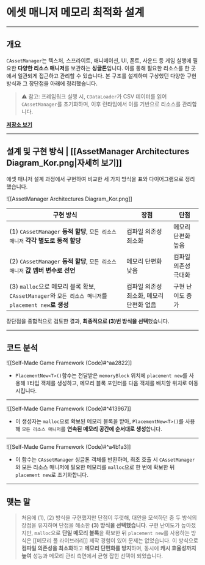 # **에셋 매니저 메모리 최적화 설계**
---
## **개요**
`CAssetManager`는 텍스처, 스프라이트, 애니메이션, UI, 폰트, 사운드 등 게임 실행에 필요한 **다양한 리소스 매니저**를 보관하는 **싱글톤**입니다. 이를 통해 필요한 리소스를 한 곳에서 일관되게 접근하고 관리할 수 있습니다. 본 구조를 설계하며 구상했던 다양한 구현 방식과 그 장단점을 아래에 정리했습니다.
> ⚠️ 참고: 프레임워크 실행 시, `CDataLoader`가 CSV 데이터를 읽어 `CAssetManager`를 초기화하며, 이후 런타임에서 이를 기반으로 리소스를 관리합니다.

[**저장소 보기**](https://github.com/Woo95/SDL2_Game_Framework/tree/main/Template/Client/Include/Manager/Data/Resource)

---
## **설계 및 구현 방식 | [[AssetManager Architectures Diagram_Kor.png|자세히 보기]]**
에셋 매니저 설계 과정에서 구현하여 비교한 세 가지 방식을 표와 다이어그램으로 정리했습니다.

![[AssetManager Architectures Diagram_Kor.png]]

| 구현 방식                                                                            | 장점                      | 단점          |
| -------------------------------------------------------------------------------- | ----------------------- | ----------- |
| (1) `CAssetManager` **동적 할당**, `모든 리소스 매니저` **각각 별도로 동적 할당**                     | 컴파일 의존성 최소화             | 메모리 단편화 높음  |
| (2) `CAssetManager` **동적 할당**, `모든 리소스 매니저` **값 멤버 변수로 선언**                      | 메모리 단편화 낮음              | 컴파일 의존성 극대화 |
| (3) `malloc`으로 메모리 블록 확보, `CAssetManager`와 `모든 리소스 매니저`를 `placement new`**로 생성** | 컴파일 의존성 최소화, 메모리 단편화 없음 | 구현 난이도 증가   |

장단점을 종합적으로 검토한 결과, **최종적으로 (3)번 방식을 선택**했습니다.

---
## **코드 분석**
![[Self-Made Game Framework (Code)#^aa2822]]
- `PlacementNew<T>()`함수는 전달받은 `memoryBlock` 위치에 `placement new`를 사용해 `T`타입 객체를 생성하고, 메모리 블록 포인터를 다음 객체를 배치할 위치로 이동시킵니다.
---
![[Self-Made Game Framework (Code)#^413967]]
- 이 생성자는 `malloc`으로 확보된 메모리 블록을 받아, `PlacementNew<T>()`를 사용해 `모든 리소스 매니저`를 **연속된 메모리 공간에 순서대로 생성**합니다.
---
![[Self-Made Game Framework (Code)#^a4b1a3]]
- 이 함수는 `CAssetManager` 싱글톤 객체를 반환하며, 최초 호출 시 `CAssetManager`와 모든 리소스 매니저에 필요한 메모리를 `malloc`으로 한 번에 확보한 뒤 `placement new`로 초기화합니다.
---
## **맺는 말**
> 처음에 (1), (2) 방식을 구현했지만 단점이 뚜렷해, 대안을 모색하던 중 두 방식의 장점을 유지하며 단점을 해소한 **(3) 방식을 선택했습니다**. 구현 난이도가 높아졌지만, `malloc`으로 **단일 메모리 블록**을 확보한 뒤 `placement new`를 사용하는 방식은 [[메모리 풀 라이브러리]] 제작 경험이 있어 문제는 없었습니다. 이 방식으로 **컴파일 의존성을 최소화**하고 **메모리 단편화를 방지**하며, 동시에 **캐시 효율성까지 높여** 성능과 메모리 관리 측면에서 균형 잡힌 선택이 되었습니다.